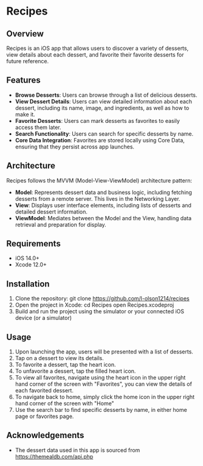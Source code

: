 # Recipes

## Overview

Recipes is an iOS app that allows users to discover a variety of desserts, view details about each dessert, and favorite their favorite desserts for future reference.

## Features

- **Browse Desserts**: Users can browse through a list of delicious desserts.
- **View Dessert Details**: Users can view detailed information about each dessert, including its name, image, and ingredients, as well as how to make it.
- **Favorite Desserts**: Users can mark desserts as favorites to easily access them later.
- **Search Functionality**: Users can search for specific desserts by name.
- **Core Data Integration**: Favorites are stored locally using Core Data, ensuring that they persist across app launches.

## Architecture

Recipes follows the MVVM (Model-View-ViewModel) architecture pattern:

- **Model**: Represents dessert data and business logic, including fetching desserts from a remote server. This lives in the Networking Layer. 
- **View**: Displays user interface elements, including lists of desserts and detailed dessert information.
- **ViewModel**: Mediates between the Model and the View, handling data retrieval and preparation for display.

## Requirements

- iOS 14.0+
- Xcode 12.0+

## Installation

1. Clone the repository:
     git clone https://github.com/l-olson1214/recipes
2. Open the project in Xcode:
     cd Recipes
     open Recipes.xcodeproj
3. Build and run the project using the simulator or your connected iOS device (or a simulator)

## Usage

1. Upon launching the app, users will be presented with a list of desserts.
2. Tap on a dessert to view its details.
3. To favorite a dessert, tap the heart icon.
4. To unfavorite a dessert, tap the filled heart icon.
5. To view all favorites, navigate using the heart icon in the upper right hand corner of the screen with "Favorites", you can view the details of each favorited dessert.
6. To navigate back to home, simply click the home icon in the upper right hand corner of the screen with "Home"
7. Use the search bar to find specific desserts by name, in either home page or favorites page.

## Acknowledgements

- The dessert data used in this app is sourced from https://themealdb.com/api.php

